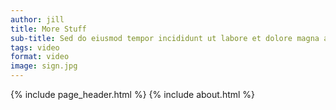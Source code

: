 ```yaml
---
author: jill
title: More Stuff
sub-title: Sed do eiusmod tempor incididunt ut labore et dolore magna aliqua. Ut enim ad minim veniam, quis nostrud exercitation ullamco laboris nisi ut aliquip ex ea commodo consequat. 
tags: video
format: video
image: sign.jpg
---
```

{% include page_header.html %}
{% include about.html %}



